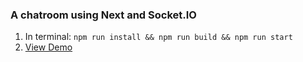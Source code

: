 ### A chatroom using Next and Socket.IO

1. In terminal: ```npm run install && npm run build && npm run start```
2. [View Demo](http://localhost:3000)
